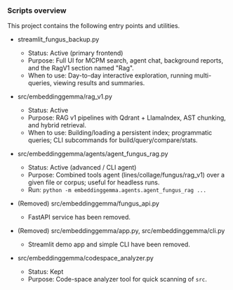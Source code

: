 ### Scripts overview

This project contains the following entry points and utilities.

- streamlit_fungus_backup.py
  - Status: Active (primary frontend)
  - Purpose: Full UI for MCPM search, agent chat, background reports, and the RagV1 section named "Rag".
  - When to use: Day-to-day interactive exploration, running multi-queries, viewing results and summaries.

- src/embeddinggemma/rag_v1.py
  - Status: Active
  - Purpose: RAG v1 pipelines with Qdrant + LlamaIndex, AST chunking, and hybrid retrieval.
  - When to use: Building/loading a persistent index; programmatic queries; CLI subcommands for build/query/compare/stats.

- src/embeddinggemma/agents/agent_fungus_rag.py
  - Status: Active (advanced / CLI agent)
  - Purpose: Combined tools agent (lines/collage/fungus/rag_v1) over a given file or corpus; useful for headless runs.
  - Run: `python -m embeddinggemma.agents.agent_fungus_rag ...`

  

  

- (Removed) src/embeddinggemma/fungus_api.py
  - FastAPI service has been removed.

- (Removed) src/embeddinggemma/app.py, src/embeddinggemma/cli.py
  - Streamlit demo app and simple CLI have been removed.

- src/embeddinggemma/codespace_analyzer.py
  - Status: Kept
  - Purpose: Code-space analyzer tool for quick scanning of `src`.


